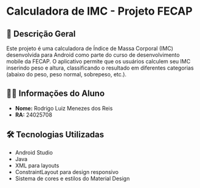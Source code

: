 # Calculadora de IMC - Projeto FECAP

## 📝 Descrição Geral
Este projeto é uma calculadora de Índice de Massa Corporal (IMC) desenvolvida para Android como parte do curso de desenvolvimento mobile da FECAP. O aplicativo permite que os usuários calculem seu IMC inserindo peso e altura, classificando o resultado em diferentes categorias (abaixo do peso, peso normal, sobrepeso, etc.).

## 👨‍🎓 Informações do Aluno
- **Nome:** Rodrigo Luiz Menezes dos Reis
- **RA:** 24025708

## 🛠️ Tecnologias Utilizadas
- Android Studio
- Java
- XML para layouts
- ConstraintLayout para design responsivo
- Sistema de cores e estilos do Material Design
